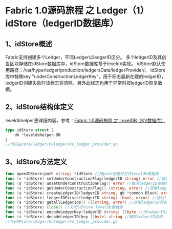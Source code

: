 # Fabric 1.0源码旅程 之 Ledger（1）idStore（ledgerID数据库）

## 1、idStore概述

Fabric支持创建多个Ledger，不同Ledger以ledgerID区分。
多个ledgerID及其创世区块存储在idStore数据库中，idStore数据库基于leveldb实现。
idStore默认使用路径：/var/hyperledger/production/ledgersData/ledgerProvider/。
idStore库中特殊key "underConstructionLedgerKey"，用于标志最新在建的ledgerID，ledgerID创建失败时该标志将清除，另外此标志也用于异常时按ledgerID恢复数据。

## 2、idStore结构体定义

leveldbhelper更详细内容，参考：[Fabric 1.0源码旅程 之 LevelDB（KV数据库）](../leveldb/README.md)

```go
type idStore struct {
	db *leveldbhelper.DB
}
//代码在core/ledger/kvledger/kv_ledger_provider.go
```

## 3、idStore方法定义

```go
func openIDStore(path string) *idStore //按path创建并打开leveldb数据库
func (s *idStore) setUnderConstructionFlag(ledgerID string) error //设置ledgerID在建标志，将key为"underConstructionLedgerKey"，value为ledgerID写入库
func (s *idStore) unsetUnderConstructionFlag() error //取消ledgerID在建标志（确认构建失败时），删除key"underConstructionLedgerKey"
func (s *idStore) getUnderConstructionFlag() (string, error) //获取ledgerID在建标志（按ledgerID恢复时），按key"underConstructionLedgerKey"，取ledgerID
func (s *idStore) createLedgerID(ledgerID string, gb *common.Block) error //创建LedgerID，即以ledgerID为key，将创世区块写入库
func (s *idStore) ledgerIDExists(ledgerID string) (bool, error) //查找ledgerID是否存在，即查库中key为ledgerID是否存在
func (s *idStore) getAllLedgerIds() ([]string, error) //获取ledgerID列表
func (s *idStore) close() //关闭idStore leveldb数据库
func (s *idStore) encodeLedgerKey(ledgerID string) []byte //为ledgerID添加前缀即"l"
func (s *idStore) decodeLedgerID(key []byte) string //解除ledgerID前缀
//代码在core/ledger/kvledger/kv_ledger_provider.go
```

